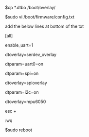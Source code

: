 $cp *.dtbo /boot/overlay/

$sudo vi /boot/firmware/config.txt

add the below lines at bottom of the txt 

[all]

enable_uart=1

dtoverlay=serdev_overlay

dtparam=uart0=on

dtparam=spi=on

dtoverlay=spioverlay

dtparam=i2c=on

dtoverlay=mpu6050

esc + 

:wq

$sudo reboot 

